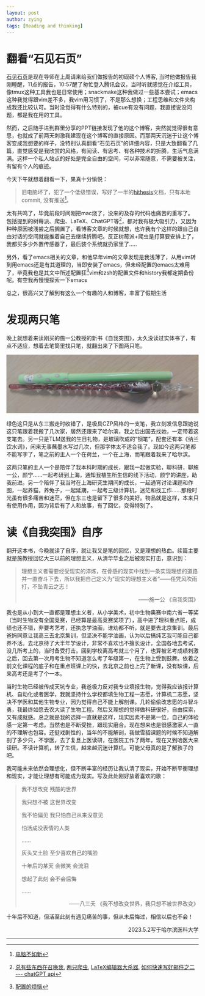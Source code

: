 ```yaml
---
layout: post
author: zying
tags: [Reading and thinking]
---
```


# 翻看“石见石页”

[石见石页](https://yanshuo.site/cn/)是现在导师在上周请来给我们做报告的初砚硕个人博客, 当时他做报告我刚睡醒，11点的报告，10:57醒了匆忙登入腾讯会议，当时听就感觉在介绍工具，像tmux这种工具我也是日常使用；snackmake这种我做过一些基本尝试；emacs这种我觉得跟vim差不多，我vim用习惯了，不是那么想换；工程思维和文件夹构成我还比较认可。当时没觉得有什么特别的，被cue有没有问题，我直接说没问题，都是我在用的工具。

然而，之后随手进到群里分享的PPT链接发现了他的这个博客，突然就觉得很有意思，也就成了前两天刺激我建现在这个博客的直接原因。而那两天沉迷于让这个博客变成我想要的样子，没特别认真翻看“石见石页”的详细内容，只是大致翻看了几篇，直觉感受是我欣赏的风格，有阅读、有思考、有各种技术的折腾，生活气息满满。这样一个私人站点的好处是完全自由的空间，可以非常随意，不需要被关注，有留有个人的痕迹。

今天下午就想着翻看一下，果真十分愉悦：

> 旧电脑坏了，犯了一个低级错误，写好了一半的[hithesis](https://yanshuo.site/cn/2017/08/newcomputer/"https://github.com/dustincys/hithesis")文档，只有本地 commit, 没有推送[^1]。

太有共鸣了，毕竟前段时间刚把mac烧了，没来的及存的代码也痛苦的重写了。包括提到的树莓派、爬虫、LaTeX、ChatGPT等[^2]，都对我有极大吸引力，又因为种种原因被浅尝之后搁置了，看博客文章的时候就想，也许我有个这样的跟自己自由对话的空间就能推着自己去继续折腾吧。反正树莓派+爬虫是打算要安排上了，我都买多少外置传感器了，最后装个系统就扔家里了.....

另外，看了emacs相关的文章，和他早年vim的文章发现是我浅薄了，从用vim转到用emacs还是有其道理的，当即安装了emacs，但未经配置的emacs太难用了，毕竟我也是其文中所述配置狂[^3]vim和zsh的配置文件和history我都定期备份呢。有空我再慢慢探索一下emacs

总之，很高兴又了解到有这么一个有趣的人和博客，丰富了假期生活

# 发现两只笔

晚上就想着来读刚买的施一公教授的新书《自我突围》，太久没读过实体书了，有点不适应，想着去笔筒里找只笔，就翻出来了下图两只笔。

![两支笔](images/两支笔.jpg)

绿色这只是从东三搬走时收错了，是极具CZP风格的一支笔，我立刻发信息跟她说这只笔跟着我搬了几次家，居然还跟来了哈尔滨，我之后出国去找她，一定带着这支笔去。另一只是TLM送我的生日礼物，是玻璃吹成的“钢笔”，配套还有本《纳兰饮水词》，闲来无事蘸墨水写过几次，但那字体太不适合我了。现如今这两只笔都不能写字了，笔之前的主人一个在荷兰，一个在上海，而笔跟着我来了哈尔滨。

这两只笔的主人一个是陪伴了我本科时期的成长，跟我一起做实验，聊科研，聊施一公，颜宁......一起考研到上海，通知我植生所生信的线下活动，颜宁的讲座，助我前进。另一个陪伴了我当时在上海研究生期间的成长，一起通宵讨论课题和作图，一起养猫，养兔子，一起延期，一起考三级计算机，迷茫和找工作......那段时光虽有很多痛苦和迷茫，但在东三也是留下了很多的美好。物品就是这样，本来只有使用作用，因为背后有了人和故事，有了回忆，变得特别了。

# 读《自我突围》自序

翻开这本书，今晚就读了自序，就让我又是笔的回忆，又是理想的热血。续篇主要就是施教授回忆大三以前的理想主义，从清华毕业之后被现实打击，意识到：

> 理想主义者需要经受现实的淬炼，在骨感的现实中找到一条实现理想的道路并一直奋斗下去，所以我把自己定义为”现实的理想主义者“——任凭风吹雨打，不坠青云之志！
>
> <p align="right">
>     ——施一公 《自我突围》
> </p>

我也是从小到大一直都是理想主义者，从小学美术，初中生物奥赛中南六省一等奖（当时生物没有全国竞赛，已经算是最高竞赛奖项了），高中进了理科重点班，成绩也还不错，非要考艺考，还执念学油画，谁劝都不听，就是要去北京集训。最后爸妈同意让我高三去北京集训，但坚决不能学油画，认为以后搞纯艺我可能自己都养不活。去北京待了大半年学设计，非常不喜欢也不擅长设计，全国各地去考试，没几所考上的，当时备受打击。回到学校离高考就三个月了，也算被艺考成绩刺激之后，回去第一次月考生物不知道怎么考了年级第一，在生物上受到鼓舞。依着之前文化课程的底子和在重点班课上的快，去北京之前也上完了新课，没有缺课，后来高考还是考了个一本。

当时生物已经被传成天坑专业，我爸极力反对我专业填报生物，觉得我应该报计算机、自动化或者医学，我就坚持什么学校都填生物工程一志愿，计算机二志愿，坚决不学医和其他生物专业，因为觉得自己不能上解剖课。几轮偷偷改志愿的斗智斗勇，我最终如愿去农大读了生物工程。然后又理想的觉得做科研很好，自由探索，又有成就感。总之就是我的选择一直就是这样，现实因素不是第一位，自己的体验感一定第一考虑。当然也是不断受挫，跟现实磨合。现在想来也是很感激家人一直的不理解也包容。还挺戏剧性的，当年的不能解剖，我做雪貂课题的时候不知道解剖了多少只，不学医，去了复旦上医读研，在医院工作了两年，现在又到哈医大来读研。不读计算机，转了生信，越来越沉迷计算机。可能父母真的是了解孩子的吧。

我可能未来依然会理想化，但不断丰富的经历让我认清了现实，开始不断平衡理想和现实，才能让理想有可能成为现实。写及此处刚好放着喜欢的歌：

> 我不想改变 残酷的世界
>
> 我只想不被 这世界改变
>
> 我不怕偏见 我只怕自己从来没意见
>
> 怕活成没表情的人类
>
> ......
>
> 灰头又土脸 至少喜欢自己的嘴脸
>
> 十年后的某天 会微笑 会流泪
>
> 想起了此刻 会不会后悔
>
> ......
>
> <p align="right">
>     ——八三夭 《我不想改变世界，我只想不被世界改变》
> </p>

十年后不知道，但活至此刻有遇见痛苦的事，但从未后悔过，相信以后也不会！

<p align="right">
    2023.5.2写于哈尔滨医科大学
</p>



---

[^1]: [电脑不如新](https://yanshuo.site/cn/2017/08/newcomputer/#comment_thread)
[^2]: [总有些东西在召唤我](https://yanshuo.site/cn/2023/04/raspberry-smart-speaker/#comment_thread), [两只爬虫](https://yanshuo.site/cn/2020/09/houstonbbs/#comment_thread), [LaTeX编辑器大杀器](https://yanshuo.site/cn/2014/09/latexeditor/#comment_thread), [如何快速写好邮件之二 --- chatGPT api](https://yanshuo.site/cn/2023/03/email/#comment_thread)
[^3]: [配置的烦恼](https://yanshuo.site/cn/2013/11/editor/#comment_thread)

